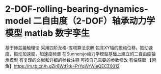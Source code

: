 # 2-DOF-rolling-bearing-dynamics-model 二自由度（2-DOF）轴承动力学模型 matlab 数字孪生
基于赫兹接触理论  采用四阶龙格-库塔算法求解 包含XY轴的振动位移，振动速度，振动加速度，加速度频谱
在Sunnersjo动力学模型基础上建立的二自由度轴承模型
有复现的文献和详细的参数注释 可按自己需要的参数修改
有偿获取
【闲鱼】https://m.tb.cn/h.gZir8Wd?tk=PrYqWrWieQECZ0012 
